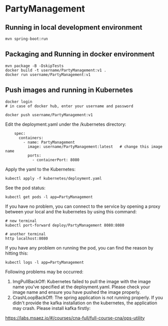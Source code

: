 # PartyManagement

## Running in local development environment

```
mvn spring-boot:run
```

## Packaging and Running in docker environment

```
mvn package -B -DskipTests
docker build -t username/PartyManagement:v1 .
docker run username/PartyManagement:v1
```

## Push images and running in Kubernetes

```
docker login 
# in case of docker hub, enter your username and password

docker push username/PartyManagement:v1
```

Edit the deployment.yaml under the /kubernetes directory:
```
    spec:
      containers:
        - name: PartyManagement
          image: username/PartyManagement:latest   # change this image name
          ports:
            - containerPort: 8080

```

Apply the yaml to the Kubernetes:
```
kubectl apply -f kubernetes/deployment.yaml
```

See the pod status:
```
kubectl get pods -l app=PartyManagement
```

If you have no problem, you can connect to the service by opening a proxy between your local and the kubernetes by using this command:
```
# new terminal
kubectl port-forward deploy/PartyManagement 8080:8080

# another terminal
http localhost:8080
```

If you have any problem on running the pod, you can find the reason by hitting this:
```
kubectl logs -l app=PartyManagement
```

Following problems may be occurred:

1. ImgPullBackOff:  Kubernetes failed to pull the image with the image name you've specified at the deployment.yaml. Please check your image name and ensure you have pushed the image properly.
1. CrashLoopBackOff: The spring application is not running properly. If you didn't provide the kafka installation on the kubernetes, the application may crash. Please install kafka firstly:

https://labs.msaez.io/#/courses/cna-full/full-course-cna/ops-utility

